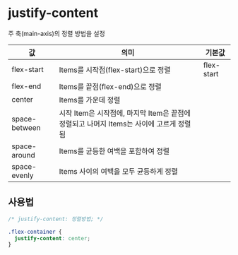 # justify-content

주 축(main-axis)의 정렬 방법을 설정

| 값            | 의미                                                                                     | 기본값     |
| ------------- | ---------------------------------------------------------------------------------------- | ---------- |
| flex-start    | Items를 시작점(flex-start)으로 정렬                                                      | flex-start |
| flex-end      | Items를 끝점(flex-end)으로 정렬                                                          |            |
| center        | Items를 가운데 정렬                                                                      |            |
| space-between | 시작 Item은 시작점에, 마지막 Item은 끝점에 정렬되고 나머지 Items는 사이에 고르게 정렬 됨 |            |
| space-around  | Items를 균등한 여백을 포함하여 정렬                                                      |            |
| space-evenly  | Items 사이의 여백을 모두 균등하게 정렬                                                   |            |

## 사용법

```css
/* justify-content: 정렬방법; */

.flex-container {
  justify-content: center;
}
```
